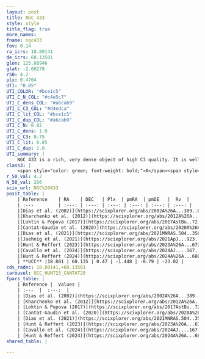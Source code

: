 ```yaml
---
layout: post
title: NGC 433
style: style
title_flag: true
more_names: 
fname: ngc433
fov: 0.14
ra_icrs: 18.80141
de_icrs: 60.13501
glon: 125.88946
glat: -2.60278
r50: 4.2
plx: 0.4704
UTI: "0.85"
UTI_COLOR: "#bce1c5"
UTI_C_N_COL: "#c4e5c7"
UTI_C_dens_COL: "#a6cab9"
UTI_C_C3_COL: "#d4edca"
UTI_C_lit_COL: "#bce1c5"
UTI_C_dup_COL: "#a6cab9"
UTI_C_N: 0.82
UTI_C_dens: 1.0
UTI_C_C3: 0.75
UTI_C_lit: 0.85
UTI_C_dup: 1.0
UTI_summary: |
    NGC 433 is a rich, very dense object of high C3 quality. It is well-studied in the literature.
class3: |
    <span style="color: green; font-weight: bold;">A</span><span style="color: #FFC300; font-weight: bold;">B</span>
r_50_val: 4.2
N_50_val: 296
scix_url: NGC%20433
posit_table: |
    | Reference    | RA    | DEC   | Plx  | pmRA  | pmDE   |  Rv  |
    | :---         | :---: | :---: | :---: | :---: | :---: | :---: |
    |[Dias et al. (2002)](https://scixplorer.org/abs/2002A%26A...389..871D) | 18.796 | 60.127 | -- | -2.32 | -1.6 | -36.91 |
    |[Kharchenko et al. (2012)](https://scixplorer.org/abs/2012A%26A...543A.156K) | 18.801 | 60.123 | -- | -2.32 | -1.6 | -- |
    |[Loktin & Popova (2017)](https://scixplorer.org/abs/2017AstBu..72..257L) | 18.795 | 60.127 | -- | -2.264 | -0.731 | -36.9 |
    |[Cantat-Gaudin et al. (2020)](https://scixplorer.org/abs/2020A%26A...640A...1C) | 18.798 | 60.133 | 0.463 | -1.422 | -0.72 | -- |
    |[Dias et al. (2021)](https://scixplorer.org/abs/2021MNRAS.504..356D) | 18.793 | 60.132 | 0.473 | -1.44 | -0.732 | -- |
    |[Jaehnig et al. (2021)](https://scixplorer.org/abs/2021ApJ...923..129J) | 18.791 | 60.128 | 0.497 | -1.441 | -0.709 | -- |
    |[Hunt & Reffert (2023)](https://scixplorer.org/abs/2023A%26A...673A.114H) | 18.79 | 60.132 | 0.468 | -1.447 | -0.814 | -28.091 |
    |[Cavallo et al. (2024)](https://scixplorer.org/abs/2024AJ....167...12C) | 18.779 | 60.127 | 0.474 | -- | -- | -- |
    |[Hunt & Reffert (2024)](https://scixplorer.org/abs/2024A%26A...686A..42H) | 18.79 | 60.132 | 0.468 | -1.447 | -0.814 | -28.091 |
    | **UCC** |18.801 | 60.135 | 0.47 | -1.448 | -0.79 | -23.02 | 
cds_radec: 18.80141,+60.13501
carousel: UCC_HUNT23_CANTAT20
fpars_table: |
    | Reference |  Values |
    | :---  |  :---:  |
    | [Dias et al. (2002)](https://scixplorer.org/abs/2002A%26A...389..871D) | `E(B-V)=0.86, Dist=2323.0, Age=7.5` |
    | [Kharchenko et al. (2012)](https://scixplorer.org/abs/2012A%26A...543A.156K) | `e_bv=0.6, distance=1650, log_age=7.81` |
    | [Loktin & Popova (2017)](https://scixplorer.org/abs/2017AstBu..72..257L) | `E(B-V)=0.803, Dmod=11.412, logt=7.057` |
    | [Cantat-Gaudin et al. (2020)](https://scixplorer.org/abs/2020A%26A...640A...1C) | `AVNN=1.8, DMNN=11.56, AgeNN=8.14` |
    | [Dias et al. (2021)](https://scixplorer.org/abs/2021MNRAS.504..356D) | `Av=2.003, Dist=1802, logage=7.581, [Fe/H]=0.048` |
    | [Hunt & Reffert (2023)](https://scixplorer.org/abs/2023A%26A...673A.114H) | `AV50=1.888, diffAV50=2.626, MOD50=11.452, logAge50=8.17` |
    | [Cavallo et al. (2024)](https://scixplorer.org/abs/2024AJ....167...12C) | `AV50=2.27, dMod50=11.63, logAge50=8.24, [Fe/H]50=0.11` |
    | [Hunt & Reffert (2024)](https://scixplorer.org/abs/2024A%26A...686A..42H) | `MassJ=1023.38` |
shared_table: |
    
---
```

